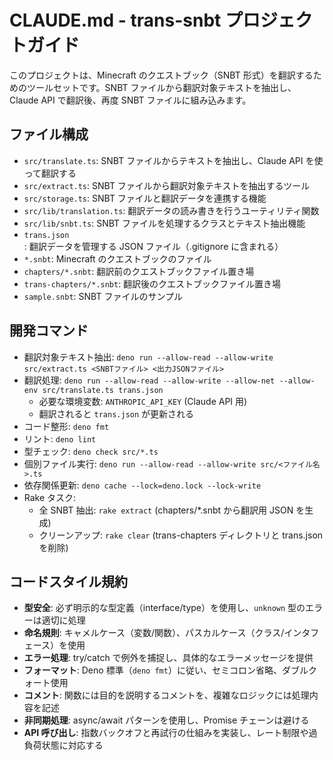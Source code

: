 # CLAUDE.md - trans-snbt プロジェクトガイド

このプロジェクトは、Minecraft のクエストブック（SNBT
形式）を翻訳するためのツールセットです。SNBT
ファイルから翻訳対象テキストを抽出し、Claude API で翻訳後、再度 SNBT
ファイルに組み込みます。

## ファイル構成

- `src/translate.ts`: SNBT ファイルからテキストを抽出し、Claude API
  を使って翻訳する
- `src/extract.ts`: SNBT ファイルから翻訳対象テキストを抽出するツール
- `src/storage.ts`: SNBT ファイルと翻訳データを連携する機能
- `src/lib/translation.ts`: 翻訳データの読み書きを行うユーティリティ関数
- `src/lib/snbt.ts`: SNBT ファイルを処理するクラスとテキスト抽出機能
- `trans.json`: 翻訳データを管理する JSON ファイル（.gitignore に含まれる）
- `*.snbt`: Minecraft のクエストブックのファイル
- `chapters/*.snbt`: 翻訳前のクエストブックファイル置き場
- `trans-chapters/*.snbt`: 翻訳後のクエストブックファイル置き場
- `sample.snbt`: SNBT ファイルのサンプル

## 開発コマンド

- 翻訳対象テキスト抽出:
  `deno run --allow-read --allow-write src/extract.ts <SNBTファイル> <出力JSONファイル>`
- 翻訳処理:
  `deno run --allow-read --allow-write --allow-net --allow-env src/translate.ts trans.json`
  - 必要な環境変数: `ANTHROPIC_API_KEY` (Claude API 用)
  - 翻訳されると `trans.json` が更新される
- コード整形: `deno fmt`
- リント: `deno lint`
- 型チェック: `deno check src/*.ts`
- 個別ファイル実行: `deno run --allow-read --allow-write src/<ファイル名>.ts`
- 依存関係更新: `deno cache --lock=deno.lock --lock-write`
- Rake タスク:
  - 全 SNBT 抽出: `rake extract` (chapters/\*.snbt から翻訳用 JSON を生成)
  - クリーンアップ: `rake clear` (trans-chapters ディレクトリと trans.json
    を削除)

## コードスタイル規約

- **型安全**: 必ず明示的な型定義（interface/type）を使用し、`unknown`
  型のエラーは適切に処理
- **命名規則**:
  キャメルケース（変数/関数）、パスカルケース（クラス/インタフェース）を使用
- **エラー処理**: try/catch で例外を捕捉し、具体的なエラーメッセージを提供
- **フォーマット**: Deno
  標準（`deno fmt`）に従い、セミコロン省略、ダブルクォート使用
- **コメント**:
  関数には目的を説明するコメントを、複雑なロジックには処理内容を記述
- **非同期処理**: async/await パターンを使用し、Promise チェーンは避ける
- **API 呼び出し**:
  指数バックオフと再試行の仕組みを実装し、レート制限や過負荷状態に対応する
